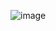 ![image](https://github.com/PauloRTC/Grup-47-QRmeat/assets/162343860/985c97ff-5bea-47e5-b658-c36abff58c1c)


